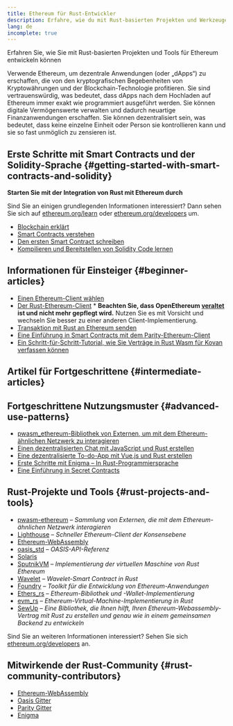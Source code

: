```yaml
---
title: Ethereum für Rust-Entwickler
description: Erfahre, wie du mit Rust-basierten Projekten und Werkzeugen für Ethereum entwickeln kannst
lang: de
incomplete: true
---
```


<div class="featured">Erfahren Sie, wie Sie mit Rust-basierten Projekten und Tools für Ethereum entwickeln können</div>

Verwende Ethereum, um dezentrale Anwendungen (oder „dApps“) zu erschaffen, die von den kryptografischen Begebenheiten von Kryptowährungen und der Blockchain-Technologie profitieren. Sie sind vertrauenswürdig, was bedeutet, dass dApps nach dem Hochladen auf Ethereum immer exakt wie programmiert ausgeführt werden. Sie können digitale Vermögenswerte verwalten und dadurch neuartige Finanzanwendungen erschaffen. Sie können dezentralisiert sein, was bedeutet, dass keine einzelne Einheit oder Person sie kontrollieren kann und sie so fast unmöglich zu zensieren ist.

## Erste Schritte mit Smart Contracts und der Solidity-Sprache {#getting-started-with-smart-contracts-and-solidity}

**Starten Sie mit der Integration von Rust mit Ethereum durch**

Sind Sie an einigen grundlegenden Informationen interessiert? Dann sehen Sie sich auf [ethereum.org/learn](/learn/) oder [ethereum.org/developers](/developers/) um.

- [Blockchain erklärt](https://kauri.io/article/d55684513211466da7f8cc03987607d5/blockchain-explained)
- [Smart Contracts verstehen](https://kauri.io/article/e4f66c6079e74a4a9b532148d3158188/ethereum-101-part-5-the-smart-contract)
- [Den ersten Smart Contract schreiben](https://kauri.io/article/124b7db1d0cf4f47b414f8b13c9d66e2/remix-ide-your-first-smart-contract)
- [Kompilieren und Bereitstellen von Solidity Code lernen](https://kauri.io/article/973c5f54c4434bb1b0160cff8c695369/understanding-smart-contract-compilation-and-deployment)

## Informationen für Einsteiger {#beginner-articles}

- [Einen Ethereum-Client wählen](https://www.trufflesuite.com/docs/truffle/reference/choosing-an-ethereum-client)
- [Der Rust-Ethereum-Client](https://openethereum.github.io/) \* **Beachten Sie, dass OpenEthereum [veraltet](https://medium.com/openethereum/gnosis-joins-erigon-formerly-turbo-geth-to-release-next-gen-ethereum-client-c6708dd06dd) ist und nicht mehr gepflegt wird.** Nutzen Sie es mit Vorsicht und wechseln Sie besser zu einer anderen Client-Implementierung.
- [Transaktion mit Rust an Ethereum senden](https://kauri.io/#collections/A%20Hackathon%20Survival%20Guide/sending-ethereum-transactions-with-rust/)
- [Eine Einführung in Smart Contracts mit dem Parity-Ethereum-Client](https://wiki.parity.io/Smart-Contracts)
- [Ein Schritt-für-Schritt-Tutorial, wie Sie Verträge in Rust Wasm für Kovan verfassen können](https://github.com/paritytech/pwasm-tutorial)

## Artikel für Fortgeschrittene {#intermediate-articles}

## Fortgeschrittene Nutzungsmuster {#advanced-use-patterns}

- [pwasm_ethereum-Bibliothek von Externen, um mit dem Ethereum-ähnlichen Netzwerk zu interagieren](https://github.com/openethereum/pwasm-ethereum)
- [Einen dezentralisierten Chat mit JavaScript und Rust erstellen](https://medium.com/perlin-network/build-a-decentralized-chat-using-javascript-rust-webassembly-c775f8484b52)
- [Eine dezentralisierte To-do-App mit Vue.js und Rust erstellen](https://medium.com/@jjmace01/build-a-decentralized-todo-app-using-vue-js-rust-webassembly-5381a1895beb)
- [Erste Schritte mit Enigma – In Rust-Programmiersprache](https://blog.enigma.co/getting-started-with-discovery-the-rust-programming-language-4d1e0b06de15)
- [Eine Einführung in Secret Contracts](https://blog.enigma.co/getting-started-with-enigma-an-intro-to-secret-contracts-cdba4fe501c2)

## Rust-Projekte und Tools {#rust-projects-and-tools}

- [pwasm-ethereum](https://github.com/paritytech/pwasm-ethereum) – _Sammlung von Externen, die mit dem Ethereum-ähnlichen Netzwerk interagieren_
- [Lighthouse](https://github.com/sigp/lighthouse) – _Schneller Ethereum-Client der Konsensebene_
- [Ethereum-WebAssembly](https://ewasm.readthedocs.io/en/mkdocs/)
- [oasis_std](https://docs.rs/oasis-std/0.2.7/oasis_std/) – _OASIS-API-Referenz_
- [Solaris](https://github.com/paritytech/sol-rs)
- [SputnikVM](https://github.com/sorpaas/rust-evm) – _Implementierung der virtuellen Maschine von Rust Ethereum_
- [Wavelet](https://wavelet.perlin.net/docs/smart-contracts) – _Wavelet-Smart Contract in Rust_
- [Foundry](https://github.com/gakonst/foundry) – _Toolkit für die Entwicklung von Ethereum-Anwendungen_
- [Ethers_rs](https://github.com/gakonst/ethers-rs) – _Ethereum-Bibliothek und -Wallet-Implementierung_
- [evm_rs](https://github.com/rust-blockchain/evm) – _Ethereum-Virtual-Machine-Implementierung in Rust_
- [SewUp](https://github.com/second-state/SewUp) – _Eine Bibliothek, die Ihnen hilft, Ihren Ethereum-Webassembly-Vertrag mit Rust zu erstellen und genau wie in einem gemeinsamen Backend zu entwickeln_

Sind Sie an weiteren Informationen interessiert? Sehen Sie sich [ethereum.org/developers](/developers/) an.

## Mitwirkende der Rust-Community {#rust-community-contributors}

- [Ethereum-WebAssembly](https://gitter.im/ewasm/Lobby)
- [Oasis Gitter](https://gitter.im/Oasis-official/Lobby)
- [Parity Gitter](https://gitter.im/paritytech/parity)
- [Enigma](https://discord.gg/SJK32GY)
